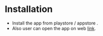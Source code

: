 # Installation
- Install the app from playstore / appstore .
-  Also user can open the app on web [link](https://atschoolmobileindia.kbcinc.cloud/).